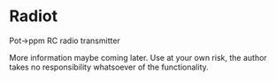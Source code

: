 # Radiot
Pot->ppm RC radio transmitter

More information maybe coming later. Use at your own risk, the author takes no responsibility whatsoever of the functionality.
